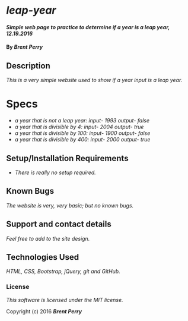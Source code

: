 # _leap-year_

#### _Simple web page to practice to determine if a year is a leap year, 12.19.2016_

#### By _**Brent Perry**_

## Description

_This is a very simple website used to show if a year input is a leap year._

# Specs

* _a year that is not a leap year:  input- 1993  output- false_
* _a year that is divisible by 4:   input- 2004  output- true_
* _a year that is divisible by 100: input- 1900  output- false_
* _a year that is divisible by 400: input- 2000  output- true_

## Setup/Installation Requirements

* _There is really no setup required._

## Known Bugs

_The website is very, very basic; but no known bugs._

## Support and contact details

_Feel free to add to the site design._

## Technologies Used

_HTML, CSS, Bootstrap, jQuery, git and GitHub._

### License

*This software is licensed under the MIT license.*

Copyright (c) 2016 **_Brent Perry_**
